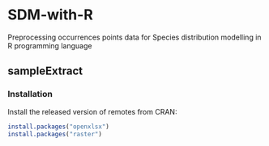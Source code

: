 # SDM-with-R
Preprocessing occurrences points data for Species distribution modelling in R programming language

## sampleExtract

### Installation

Install the released version of remotes from CRAN:

```r
install.packages("openxlsx")
install.packages("raster")
```
